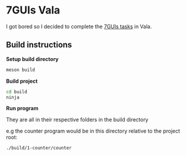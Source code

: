# 7GUIs Vala

I got bored so I decided to complete the [7GUIs tasks](https://eugenkiss.github.io/7guis/) in Vala.


## Build instructions

**Setup build directory**

```sh
meson build
```

**Build project**

```sh
cd build
ninja
```
**Run program**

They are all in their respective folders in the build directory

e.g the counter program would be in this directory relative to the project root:

```sh
./build/1-counter/counter
```
